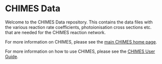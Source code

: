 # CHIMES Data

Welcome to the CHIMES Data repository. This contains the data files with the various reaction rate coefficients, photoionisation cross sections etc. that are needed for the CHIMES reaction network. 

For more information on CHIMES, please see the [main CHIMES home page](https://richings.bitbucket.io/chimes/home.html).

For more information on how to use CHIMES, please see the [CHIMES User Guide](https://richings.bitbucket.io/chimes/user_guide/index.html).
